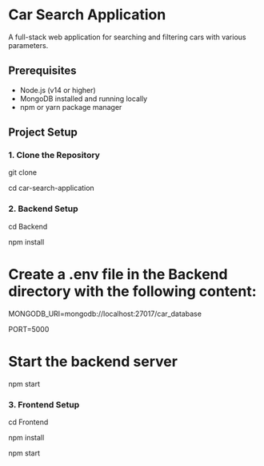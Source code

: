 # Car Search Application

A full-stack web application for searching and filtering cars with various parameters.

## Prerequisites

- Node.js (v14 or higher)
- MongoDB installed and running locally
- npm or yarn package manager

## Project Setup

### 1. Clone the Repository

git clone <repository-url>

cd car-search-application


### 2. Backend Setup

cd Backend

npm install

# Create a .env file in the Backend directory with the following content:


MONGODB_URI=mongodb://localhost:27017/car_database

PORT=5000

# Start the backend server

npm start

### 3. Frontend Setup


cd Frontend

npm install

npm start